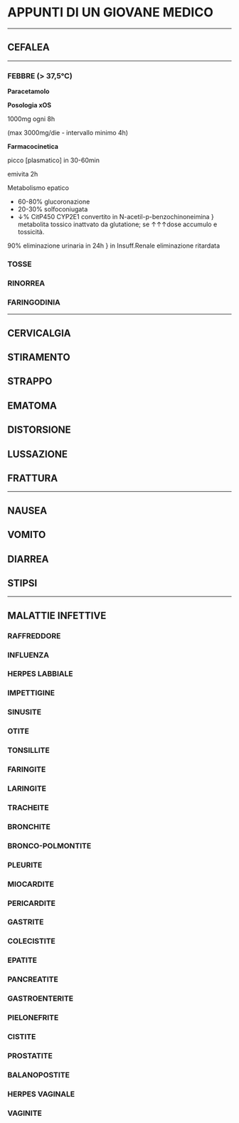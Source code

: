 # APPUNTI DI UN GIOVANE MEDICO

- - -

## CEFALEA

---



### FEBBRE (> 37,5°C)

**Paracetamolo**

**Posologia xOS**

1000mg ogni 8h

(max 3000mg/die - intervallo minimo 4h)

**Farmacocinetica**

picco [plasmatico] in 30-60min

emivita 2h

Metabolismo epatico
- 60-80% glucoronazione
- 20-30% solfoconiugata
- &darr;% CitP450 CYP2E1 convertito in N-acetil-p-benzochinoneimina } metabolita tossico inattvato da glutatione; se &uarr;&uarr;&uarr;dose accumulo e tossicità.

90% eliminazione urinaria in 24h } in Insuff.Renale eliminazione ritardata





### TOSSE

### RINORREA

### FARINGODINIA

---

## CERVICALGIA

## STIRAMENTO

## STRAPPO

## EMATOMA

## DISTORSIONE

## LUSSAZIONE

## FRATTURA

---

## NAUSEA

## VOMITO

## DIARREA

## STIPSI

---

## MALATTIE INFETTIVE

### RAFFREDDORE

### INFLUENZA

### HERPES LABBIALE

### IMPETTIGINE

### SINUSITE

### OTITE

### TONSILLITE

### FARINGITE

### LARINGITE

### TRACHEITE

### BRONCHITE

### BRONCO-POLMONTITE

### PLEURITE

### MIOCARDITE

### PERICARDITE

### GASTRITE

### COLECISTITE

### EPATITE

### PANCREATITE

### GASTROENTERITE

### PIELONEFRITE

### CISTITE

### PROSTATITE

### BALANOPOSTITE

### HERPES VAGINALE

### VAGINITE

